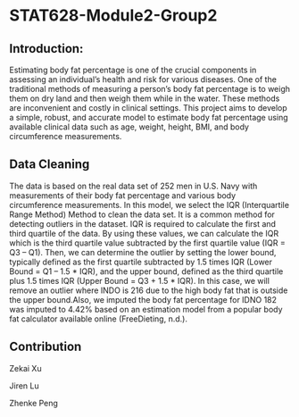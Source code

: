 # STAT628-Module2-Group2
## Introduction:
Estimating body fat percentage is one of the crucial components in assessing an individual’s health and risk for various diseases. One of the traditional methods of measuring a person’s body fat percentage is to weigh them on dry land and then weigh them while in the water. These methods are inconvenient and costly in clinical settings. This project aims to develop a simple, robust, and accurate model to estimate body fat percentage using available clinical data such as age, weight, height, BMI, and body circumference measurements. 

## Data Cleaning
The data is based on the real data set of 252 men in U.S. Navy with measurements of their body fat percentage and various body circumference measurements. In this model, we select the IQR (Interquartile Range Method) Method to clean the data set. It is a common method for detecting outliers in the dataset. IQR is required to calculate the first and third quartile of the data. By using these values, we can calculate the IQR which is the third quartile value subtracted by the first quartile value (IQR = Q3 – Q1). Then, we can determine the outlier by setting the lower bound, typically defined as the first quartile subtracted by 1.5 times IQR (Lower Bound = Q1 – 1.5 * IQR), and the upper bound, defined as the third quartile plus 1.5 times IQR (Upper Bound = Q3 + 1.5 * IQR). In this case, we will remove an outlier where INDO is 216 due to the high body fat that is outside the upper bound.Also, we imputed the body fat percentage for IDNO 182 was imputed to 4.42% based on an estimation model from a popular body fat calculator available online (FreeDieting, n.d.).


## Contribution
Zekai Xu

Jiren Lu

Zhenke Peng
